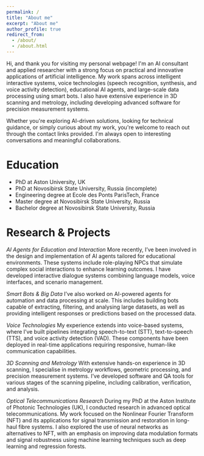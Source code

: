 ```yaml
---
permalink: /
title: "About me"
excerpt: "About me"
author_profile: true
redirect_from: 
  - /about/
  - /about.html
---
```


Hi, and thank you for visiting my personal webpage!
I'm an AI consultant and applied researcher with a strong focus on practical and innovative applications of artificial intelligence. My work spans across intelligent interactive systems, voice technologies (speech recognition, synthesis, and voice activity detection), educational AI agents, and large-scale data processing using smart bots. I also have extensive experience in 3D scanning and metrology, including developing advanced software for precision measurement systems.

Whether you're exploring AI-driven solutions, looking for technical guidance, or simply curious about my work, you're welcome to reach out through the contact links provided. I'm always open to interesting conversations and meaningful collaborations.

Education
======

* PhD at Aston University, UK
* PhD at Novosibirsk State University, Russia (incomplete)
* Engineering degree at Ecole des Ponts ParisTech, France
* Master degree at Novosibirsk State University, Russia
* Bachelor degree at Novosibirsk State University, Russia

Research & Projects
======

*AI Agents for Education and Interaction*
More recently, I’ve been involved in the design and implementation of AI agents tailored for educational environments. These systems include role-playing NPCs that simulate complex social interactions to enhance learning outcomes. I have developed interactive dialogue systems combining language models, voice interfaces, and scenario management.


*Smart Bots & Big Data*
I’ve also worked on AI-powered agents for automation and data processing at scale. This includes building bots capable of extracting, filtering, and analysing large datasets, as well as providing intelligent responses or predictions based on the processed data.


*Voice Technologies*
My experience extends into voice-based systems, where I’ve built pipelines integrating speech-to-text (STT), text-to-speech (TTS), and voice activity detection (VAD). These components have been deployed in real-time applications requiring responsive, human-like communication capabilities.


*3D Scanning and Metrology*
With extensive hands-on experience in 3D scanning, I specialise in metrology workflows, geometric processing, and precision measurement systems. I’ve developed software and QA tools for various stages of the scanning pipeline, including calibration, verification, and analysis.


*Optical Telecommunications Research*
During my PhD at the Aston Institute of Photonic Technologies (UK), I conducted research in advanced optical telecommunications. My work focused on the Nonlinear Fourier Transform (NFT) and its applications for signal transmission and restoration in long-haul fibre systems. I also explored the use of neural networks as alternatives to NFT, with an emphasis on improving data modulation formats and signal robustness using machine learning techniques such as deep learning and regression forests.
